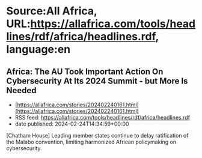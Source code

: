 # Source:All Africa, URL:https://allafrica.com/tools/headlines/rdf/africa/headlines.rdf, language:en

## Africa: The AU Took Important Action On Cybersecurity At Its 2024 Summit - but More Is Needed
 - [https://allafrica.com/stories/202402240161.html](https://allafrica.com/stories/202402240161.html)
 - RSS feed: https://allafrica.com/tools/headlines/rdf/africa/headlines.rdf
 - date published: 2024-02-24T14:34:59+00:00

[Chatham House] Leading member states continue to delay ratification of the Malabo convention, limiting harmonized African policymaking on cybersecurity.

